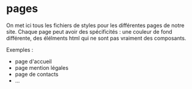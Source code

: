 # pages

On met ici tous les fichiers de styles pour les différentes pages de notre
site.
Chaque page peut avoir des spécificités : une couleur de fond différente,
des élélments html qui ne sont pas vraiment des composants.

Exemples :

- page d'accueil
- page mention légales
- page de contacts
- ...